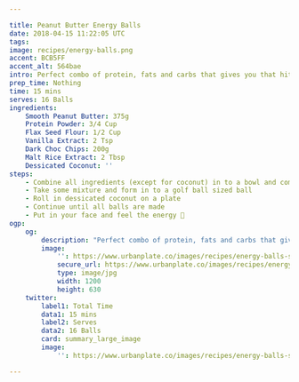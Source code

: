 ```yaml
---

title: Peanut Butter Energy Balls
date: 2018-04-15 11:22:05 UTC
tags:
image: recipes/energy-balls.png
accent: BCB5FF
accent_alt: 564bae
intro: Perfect combo of protein, fats and carbs that gives you that hit of energy when you need it.
prep_time: Nothing
time: 15 mins
serves: 16 Balls
ingredients:
    Smooth Peanut Butter: 375g
    Protein Powder: 3/4 Cup
    Flax Seed Flour: 1/2 Cup 
    Vanilla Extract: 2 Tsp
    Dark Choc Chips: 200g
    Malt Rice Extract: 2 Tbsp 
    Dessicated Coconut: ''
steps:
    - Combine all ingredients (except for coconut) in to a bowl and combine.
    - Take some mixture and form in to a golf ball sized ball
    - Roll in dessicated coconut on a plate
    - Continue until all balls are made
    - Put in your face and feel the energy 💪
ogp:
    og:
        description: "Perfect combo of protein, fats and carbs that gives you that hit of energy when you need it."
        image:
            '': https://www.urbanplate.co/images/recipes/energy-balls-share.jpg
            secure_url: https://www.urbanplate.co/images/recipes/energy-balls-share.jpg
            type: image/jpg
            width: 1200
            height: 630
    twitter:
        label1: Total Time
        data1: 15 mins
        label2: Serves
        data2: 16 Balls
        card: summary_large_image
        image:
            '': https://www.urbanplate.co/images/recipes/energy-balls-share.jpg

---
```

